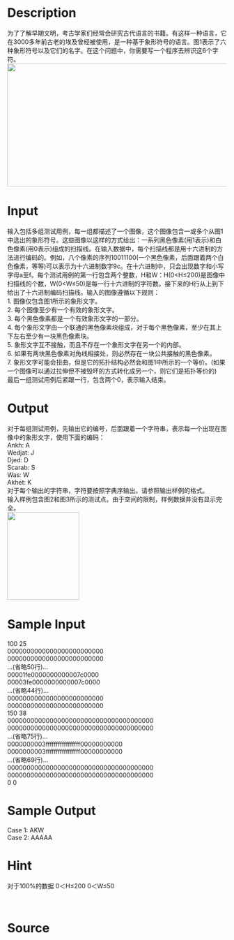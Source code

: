 
# Description

<div class="content"><div>为了了解早期文明，考古学家们经常会研究古代语言的书籍。有这样一种语言，它在3000多年前古老的埃及曾经被使用，是一种基于象形符号的语言。图1表示了六种象形符号以及它们的名字。在这个问题中，你需要写一个程序去辨识这6个字符。</div>
<div><img src="/source/bzoj/3960/img/aHR0cHM6Ly9seWRzeS5jb20vSnVkZ2VPbmxpbmUvdXBsb2FkLzIwMTUwNC8zMy5qcGc=.jpg" width="819" height="282" alt=""/></div>
<div></div>
<p></p></div>

# Input

<div class="content"><div>输入包括多组测试用例，每一组都描述了一个图像，这个图像包含一或多个从图1中选出的象形符号。这些图像以这样的方式给出：一系列黑色像素(用1表示)和白色像素(用0表示)组成的扫描线。在输入数据中，每个扫描线都是用十六进制的方法进行编码的。例如，八个像素的序列10011100(一个黑色像素，后面跟着两个白色像素，等等)可以表示为十六进制数字9c。在十六进制中，只会出现数字和小写字母a至f。每个测试用例的第一行包含两个整数，H和W：H(0&lt;H≤200)是图像中扫描线的个数，W(0&lt;W≤50)是每一行十六进制的字符数。接下来的H行从上到下给出了十六进制编码扫描线。输入的图像遵循以下规则：</div>
<div>1. 图像仅包含图1所示的象形文字。</div>
<div>2. 每个图像至少有一个有效的象形文字。</div>
<div>3. 每个黑色像素都是一个有效象形文字的一部分。</div>
<div>4. 每个象形文字由一个联通的黑色像素块组成，对于每个黑色像素，至少在其上下左右至少有一块黑色像素块。</div>
<div>5. 象形文字互不接触，而且不存在一个象形文字在另一个的内部。</div>
<div>6. 如果有两块黑色像素对角线相接处，则必然存在一块公共接触的黑色像素。</div>
<div>7. 象形文字可能会扭曲，但是它的拓扑结构必然会和图1中所示的一个等价。(如果一个图像可以通过拉伸但不被毁坏的方式转化成另一个，则它们是拓扑等价的)</div>
<div>最后一组测试用例后紧跟一行，包含两个0，表示输入结束。</div>
<div></div>
<p></p></div>

# Output

<div class="content"><div>对于每组测试用例，先输出它的编号，后面跟着一个字符串，表示每一个出现在图像中的象形文字，使用下面的编码：</div>
<div>
<div>Ankh: A</div>
<div>Wedjat: J</div>
<div>Djed: D</div>
<div>Scarab: S</div>
<div>Was: W</div>
<div>Akhet: K</div>
<div>对于每个输出的字符串，字符要按照字典序输出。请参照输出样例的格式。</div>
<div>输入样例包含图2和图3所示的测试点。由于空间的限制，样例数据并没有显示完全。</div>
<div><img src="/source/bzoj/3960/img/aHR0cHM6Ly9seWRzeS5jb20vSnVkZ2VPbmxpbmUvdXBsb2FkLzIwMTUwNC80NC5qcGc=.jpg" width="165" height="201" alt=""/></div>
<div></div>
</div>
<p></p></div>

# Sample Input

<div class="content"><span class="sampledata">100 25<br/>
0000000000000000000000000<br/>
0000000000000000000000000<br/>
...(省略50行)...<br/>
00001fe0000000000007c0000<br/>
00003fe0000000000007c0000<br/>
...(省略44行)...<br/>
0000000000000000000000000<br/>
0000000000000000000000000<br/>
150 38<br/>
00000000000000000000000000000000000000<br/>
00000000000000000000000000000000000000<br/>
...(省略75行)...<br/>
0000000003fffffffffffffffff00000000000<br/>
0000000003fffffffffffffffff00000000000<br/>
...(省略69行)...<br/>
00000000000000000000000000000000000000<br/>
00000000000000000000000000000000000000<br/>
0 0</span></div>

# Sample Output

<div class="content"><span class="sampledata">Case 1: AKW<br/>
Case 2: AAAAA</span></div>

# Hint

<div class="content"><p></p><p>对于100%的数据 0＜H≤200 0＜W≤50</p><br/>
<p></p><p></p></div>

# Source

<div class="content"><p><a href="problemset.php?search="></a></p></div>

